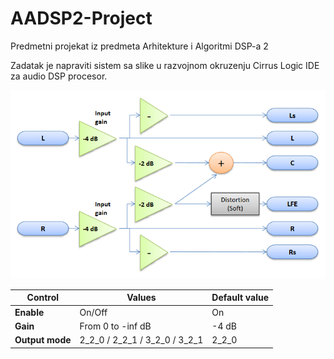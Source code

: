 # AADSP2-Project
 Predmetni projekat iz predmeta Arhitekture i Algoritmi DSP-a 2

Zadatak je napraviti sistem sa slike u razvojnom okruzenju Cirrus Logic IDE za audio DSP procesor.

![Basic functioning diagram](Docs/Schematic.png)

| Control         | Values                        | Default value |
| --------------- | ----------------------------- | ------------- |
| **Enable**      | On/Off                        | On            |
| **Gain**        | From 0 to -inf dB             | -4 dB         |
| **Output mode** | 2_2_0 / 2_2_1 / 3_2_0 / 3_2_1 | 2_2_0         |